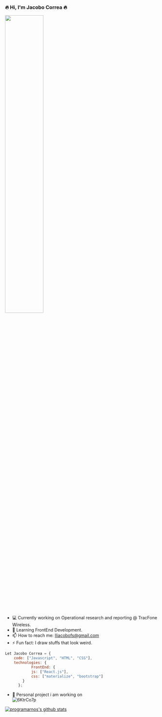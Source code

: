 ### :fire: Hi, I'm Jacobo Correa :fire:

<img align="center" width="50%"
src="https://user-images.githubusercontent.com/45574618/100775532-6627d500-33d1-11eb-88a6-0b41dbfc84a5.png">

- :computer: Currently working on Operational research and reporting @ TracFone Wireless.
- 🌱 Learning FrontEnd Development.
- 📫 How to reach me: lliacobofs@gmail.com
- ⚡ Fun fact: I draw stuffs that look weird.

```javascript
Let Jacobo Correa = {
    code: ["Javascript", "HTML", "CSS"],
    technologies: {
            FrontEnd: {
            js: ["React.js"],
            css: ["materialize", "bootstrap"]
        }
      };
```

- :mega: Personal project i am working on </br>
![6KtrCo7p](https://user-images.githubusercontent.com/45574618/100776815-05010100-33d3-11eb-9ad8-488b28877f7e.gif)

 [![programarnos's github stats](https://github-readme-stats.vercel.app/api?username=programarnos)](https://github.com/anuraghazra/github-readme-stats)
